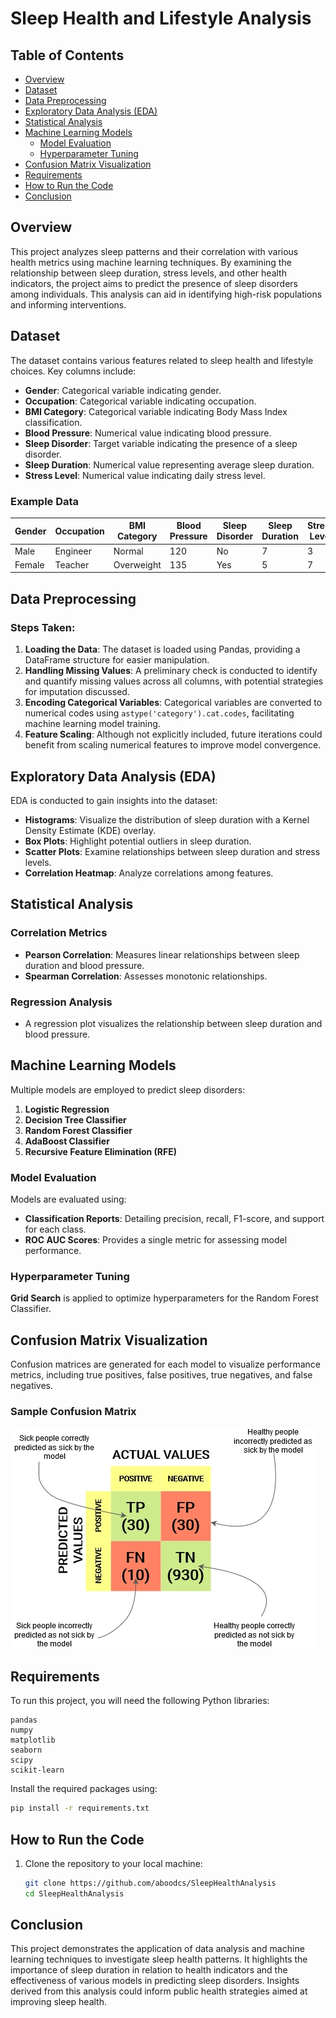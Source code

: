 # Sleep Health and Lifestyle Analysis

## Table of Contents

- [Overview](#overview)
- [Dataset](#dataset)
- [Data Preprocessing](#data-preprocessing)
- [Exploratory Data Analysis (EDA)](#exploratory-data-analysis-eda)
- [Statistical Analysis](#statistical-analysis)
- [Machine Learning Models](#machine-learning-models)
  - [Model Evaluation](#model-evaluation)
  - [Hyperparameter Tuning](#hyperparameter-tuning)
- [Confusion Matrix Visualization](#confusion-matrix-visualization)
- [Requirements](#requirements)
- [How to Run the Code](#how-to-run-the-code)
- [Conclusion](#conclusion)

## Overview

This project analyzes sleep patterns and their correlation with various health metrics using machine learning techniques. By examining the relationship between sleep duration, stress levels, and other health indicators, the project aims to predict the presence of sleep disorders among individuals. This analysis can aid in identifying high-risk populations and informing interventions.

## Dataset

The dataset contains various features related to sleep health and lifestyle choices. Key columns include:

- **Gender**: Categorical variable indicating gender.
- **Occupation**: Categorical variable indicating occupation.
- **BMI Category**: Categorical variable indicating Body Mass Index classification.
- **Blood Pressure**: Numerical value indicating blood pressure.
- **Sleep Disorder**: Target variable indicating the presence of a sleep disorder.
- **Sleep Duration**: Numerical value representing average sleep duration.
- **Stress Level**: Numerical value indicating daily stress level.

### Example Data

| Gender | Occupation | BMI Category | Blood Pressure | Sleep Disorder | Sleep Duration | Stress Level |
|--------|------------|--------------|----------------|----------------|----------------|--------------|
| Male   | Engineer   | Normal       | 120            | No             | 7              | 3            |
| Female | Teacher    | Overweight   | 135            | Yes            | 5              | 7            |

## Data Preprocessing

### Steps Taken:

1. **Loading the Data**: The dataset is loaded using Pandas, providing a DataFrame structure for easier manipulation.
2. **Handling Missing Values**: A preliminary check is conducted to identify and quantify missing values across all columns, with potential strategies for imputation discussed.
3. **Encoding Categorical Variables**: Categorical variables are converted to numerical codes using `astype('category').cat.codes`, facilitating machine learning model training.
4. **Feature Scaling**: Although not explicitly included, future iterations could benefit from scaling numerical features to improve model convergence.

## Exploratory Data Analysis (EDA)

EDA is conducted to gain insights into the dataset:

- **Histograms**: Visualize the distribution of sleep duration with a Kernel Density Estimate (KDE) overlay.
- **Box Plots**: Highlight potential outliers in sleep duration.
- **Scatter Plots**: Examine relationships between sleep duration and stress levels.
- **Correlation Heatmap**: Analyze correlations among features.

## Statistical Analysis

### Correlation Metrics

- **Pearson Correlation**: Measures linear relationships between sleep duration and blood pressure.
- **Spearman Correlation**: Assesses monotonic relationships.

### Regression Analysis

- A regression plot visualizes the relationship between sleep duration and blood pressure.

## Machine Learning Models

Multiple models are employed to predict sleep disorders:

1. **Logistic Regression**
2. **Decision Tree Classifier**
3. **Random Forest Classifier**
4. **AdaBoost Classifier**
5. **Recursive Feature Elimination (RFE)**

### Model Evaluation

Models are evaluated using:

- **Classification Reports**: Detailing precision, recall, F1-score, and support for each class.
- **ROC AUC Scores**: Provides a single metric for assessing model performance.

### Hyperparameter Tuning

**Grid Search** is applied to optimize hyperparameters for the Random Forest Classifier.

## Confusion Matrix Visualization

Confusion matrices are generated for each model to visualize performance metrics, including true positives, false positives, true negatives, and false negatives.

### Sample Confusion Matrix

![Confusion Matrix](confusion_matrix_image.png)

## Requirements

To run this project, you will need the following Python libraries:

```plaintext
pandas
numpy
matplotlib
seaborn
scipy
scikit-learn
```

Install the required packages using:

```bash
pip install -r requirements.txt
```

## How to Run the Code

1. Clone the repository to your local machine:
   ```bash
   git clone https://github.com/aboodcs/SleepHealthAnalysis
   cd SleepHealthAnalysis
   ```

## Conclusion

This project demonstrates the application of data analysis and machine learning techniques to investigate sleep health patterns. It highlights the importance of sleep duration in relation to health indicators and the effectiveness of various models in predicting sleep disorders. Insights derived from this analysis could inform public health strategies aimed at improving sleep health.

